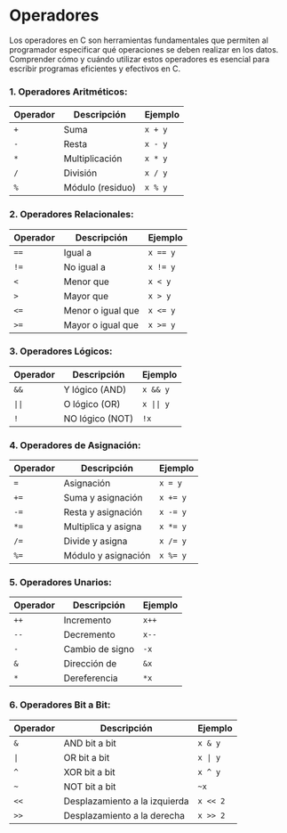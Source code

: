 # Operadores

Los operadores en C son herramientas fundamentales que permiten al programador especificar qué operaciones se deben realizar en los datos. Comprender cómo y cuándo utilizar estos operadores es esencial para escribir programas eficientes y efectivos en C.

### 1. Operadores Aritméticos:

| Operador | Descripción          | Ejemplo   |
|----------|----------------------|-----------|
| `+`      | Suma                 | `x + y`   |
| `-`      | Resta                | `x - y`   |
| `*`      | Multiplicación       | `x * y`   |
| `/`      | División             | `x / y`   |
| `%`      | Módulo (residuo)     | `x % y`   |

### 2. Operadores Relacionales:

| Operador | Descripción                 | Ejemplo    |
|----------|-----------------------------|------------|
| `==`     | Igual a                    | `x == y`   |
| `!=`     | No igual a                 | `x != y`   |
| `<`      | Menor que                  | `x < y`    |
| `>`      | Mayor que                  | `x > y`    |
| `<=`     | Menor o igual que          | `x <= y`   |
| `>=`     | Mayor o igual que          | `x >= y`   |

### 3. Operadores Lógicos:

| Operador | Descripción             | Ejemplo       |
|----------|-------------------------|---------------|
| `&&`     | Y lógico (AND)          | `x && y`      |
| `\|\|`     | O lógico (OR)           | `x \|\| y`      |
| `!`      | NO lógico (NOT)         | `!x`          |

### 4. Operadores de Asignación:

| Operador | Descripción        | Ejemplo   |
|----------|--------------------|-----------|
| `=`      | Asignación         | `x = y`   |
| `+=`     | Suma y asignación  | `x += y`  |
| `-=`     | Resta y asignación | `x -= y`  |
| `*=`     | Multiplica y asigna| `x *= y`  |
| `/=`     | Divide y asigna    | `x /= y`  |
| `%=`     | Módulo y asignación| `x %= y`  |

### 5. Operadores Unarios:

| Operador | Descripción             | Ejemplo   |
|----------|-------------------------|-----------|
| `++`     | Incremento              | `x++`     |
| `--`     | Decremento              | `x--`     |
| `-`      | Cambio de signo         | `-x`      |
| `&`      | Dirección de            | `&x`      |
| `*`      | Dereferencia            | `*x`      |

### 6. Operadores Bit a Bit:

| Operador | Descripción             | Ejemplo   |
|----------|-------------------------|-----------|
| `&`      | AND bit a bit           | `x & y`   |
| `\|`      | OR bit a bit            | `x \| y`   |
| `^`      | XOR bit a bit           | `x ^ y`   |
| `~`      | NOT bit a bit           | `~x`      |
| `<<`     | Desplazamiento a la izquierda | `x << 2`|
| `>>`     | Desplazamiento a la derecha  | `x >> 2`|
